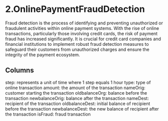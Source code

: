 # 2.OnlinePaymentFraudDetection

Fraud detection is the process of identifying and preventing unauthorized or fraudulent activities within online payment systems. With the rise of online transactions, particularly those involving credit cards, the risk of payment fraud has increased significantly. It is crucial for credit card companies and financial institutions to implement robust fraud detection measures to safeguard their customers from unauthorized charges and ensure the integrity of the payment ecosystem.

## Columns
step: represents a unit of time where 1 step equals 1 hour
type: type of online transaction
amount: the amount of the transaction
nameOrig: customer starting the transaction
oldbalanceOrg: balance before the transaction
newbalanceOrig: balance after the transaction
nameDest: recipient of the transaction
oldbalanceDest: initial balance of recipient before the transaction
newbalanceDest: the new balance of recipient after the transaction
isFraud: fraud transaction




